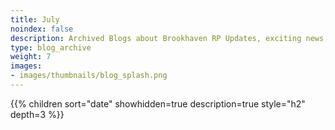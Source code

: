 ```yaml
---
title: July
noindex: false
description: Archived Blogs about Brookhaven RP Updates, exciting news, and new findings
type: blog_archive
weight: 7
images:
- images/thumbnails/blog_splash.png
---
```




{{% children sort="date" showhidden=true description=true style="h2"  depth=3 %}}
